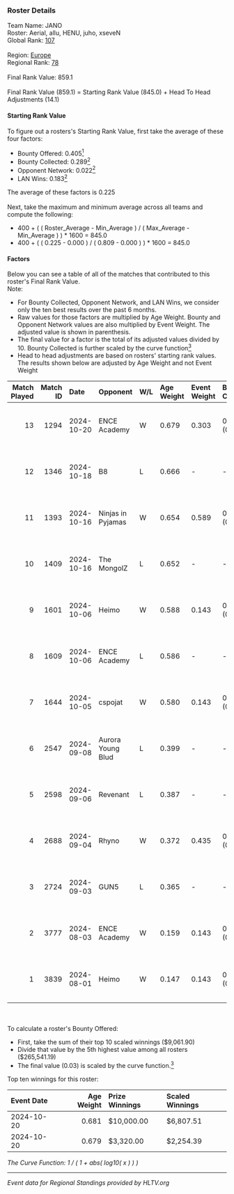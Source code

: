 ### Roster Details<br />
Team Name: JANO<br />
Roster: Aerial, allu, HENU, juho, xseveN<br />
Global Rank: [107](../../standings_global_2025_01_06.md)<br />
<br />
Region: [Europe]( ../../standings_europe_2025_01_06.md)<br />
Regional Rank: [78]( ../../standings_europe_2025_01_06.md)<br />
<br />
Final Rank Value:  859.1<br />
<br />
Final Rank Value (859.1) = Starting Rank Value (845.0) + Head To Head Adjustments (14.1)<br />

#### Starting Rank Value<br />
To figure out a rosters's Starting Rank Value, first take the average of these four factors:<br />
- Bounty Offered: 0.405[<sup>1</sup>](#table2)
- Bounty Collected: 0.289[<sup>2</sup>](#table1)
- Opponent Network: 0.022[<sup>2</sup>](#table1)
- LAN Wins: 0.183[<sup>2</sup>](#table1)

The average of these factors is 0.225<br />
<br />
Next, take the maximum and minimum average across all teams and compute the following:<br />
- 400 + ( ( Roster_Average - Min_Average ) / ( Max_Average - Min_Average ) ) * 1600 = 845.0
- 400 + ( ( 0.225 - 0.000 ) / ( 0.809 - 0.000 ) ) * 1600 = 845.0


#### Factors<br />
Below you can see a table of all of the matches that contributed to this roster's Final Rank Value.<br />
Note:<br />

- For Bounty Collected, Opponent Network, and LAN Wins, we consider only the ten best results over the past 6 months.
- Raw values for those factors are multiplied by Age Weight. Bounty and Opponent Network values are also multiplied by Event Weight. The adjusted value is shown in parenthesis.
- The final value for a factor is the total of its adjusted values divided by 10. Bounty Collected is further scaled by the curve function[<sup>3</sup>](#curveFunction)
- Head to head adjustments are based on rosters' starting rank values. The results shown below are adjusted by Age Weight and not Event Weight
<span id="table1"></span><br />


| Match Played | Match ID | Date       | Opponent          | W/L | Age Weight | Event Weight | Bounty Collected | Opponent Network | LAN Wins  | H2H Adj. | Roster                           |
| -: | -: | :- | :- | :- | :- | :- | :- | :- | :- | -: | :- |
|           13 |     1294 | 2024-10-20 | ENCE Academy      | W   | 0.679      | 0.303        | 0.013 (0.003)    | 0.280 (0.058)    | 1 (0.679) |     8.85 | Aerial, allu, HENU, juho, xseveN |
|           12 |     1346 | 2024-10-18 | B8                | L   | 0.666      | -            | -                | -                | -         |    -2.86 | Aerial, allu, HENU, juho, xseveN |
|           11 |     1393 | 2024-10-16 | Ninjas in Pyjamas | W   | 0.654      | 0.589        | 0.079 (0.030)    | 0.256 (0.099)    | 1 (0.654) |    16.58 | Aerial, allu, HENU, juho, xseveN |
|           10 |     1409 | 2024-10-16 | The MongolZ       | L   | 0.652      | -            | -                | -                | -         |    -0.08 | Aerial, allu, HENU, juho, xseveN |
|            9 |     1601 | 2024-10-06 | Heimo             | W   | 0.588      | 0.143        | 0.005 (0.000)    | 0.198 (0.017)    | 0 (0.000) |     6.49 | Aerial, allu, HENU, juho, xseveN |
|            8 |     1609 | 2024-10-06 | ENCE Academy      | L   | 0.586      | -            | -                | -                | -         |   -10.54 | Aerial, allu, HENU, juho, xseveN |
|            7 |     1644 | 2024-10-05 | cspojat           | W   | 0.580      | 0.143        | 0.000 (0.000)    | 0.000 (0.000)    | 0 (0.000) |     1.43 | Aerial, allu, HENU, juho, xseveN |
|            6 |     2547 | 2024-09-08 | Aurora Young Blud | L   | 0.399      | -            | -                | -                | -         |    -4.63 | Aerial, allu, HENU, juho, xseveN |
|            5 |     2598 | 2024-09-06 | Revenant          | L   | 0.387      | -            | -                | -                | -         |    -7.15 | Aerial, allu, HENU, juho, xseveN |
|            4 |     2688 | 2024-09-04 | Rhyno             | W   | 0.372      | 0.435        | 0.007 (0.001)    | 0.231 (0.037)    | 0 (0.000) |     4.63 | Aerial, allu, HENU, juho, xseveN |
|            3 |     2724 | 2024-09-03 | GUN5              | L   | 0.365      | -            | -                | -                | -         |    -2.34 | Aerial, allu, HENU, juho, xseveN |
|            2 |     3777 | 2024-08-03 | ENCE Academy      | W   | 0.159      | 0.143        | 0.013 (0.000)    | 0.280 (0.006)    | 1 (0.159) |     2.15 | Aerial, allu, HENU, juho, xseveN |
|            1 |     3839 | 2024-08-01 | Heimo             | W   | 0.147      | 0.143        | 0.005 (0.000)    | 0.198 (0.004)    | 1 (0.147) |     1.53 | Aerial, allu, HENU, juho, xseveN |

<br />
<span id="table2"></span><br />
To calculate a roster's Bounty Offered:<br />

- First, take the sum of their top 10 scaled winnings ($9,061.90)
- Divide that value by the 5th highest value among all rosters ($265,541.19)
- The final value (0.03) is scaled by the curve function.[<sup>3</sup>](#curveFunction)

Top ten winnings for this roster:<br />

| Event Date | Age Weight | Prize Winnings | Scaled Winnings |
| :- | -: | :- | :- |
| 2024-10-20 |      0.681 | $10,000.00     | $6,807.51       |
| 2024-10-20 |      0.679 | $3,320.00      | $2,254.39       |


<span id="curveFunction"></span>_The Curve Function: 1 / ( 1 + abs( log10( x ) ) )_<br />

---
_Event data for Regional Standings provided by HLTV.org_<br />
